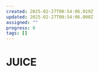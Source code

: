 ```yaml
---
created: 2025-02-27T00:54:06.019Z
updated: 2025-02-27T00:54:06.008Z
assigned: ""
progress: 0
tags: []
---
```


# JUICE
